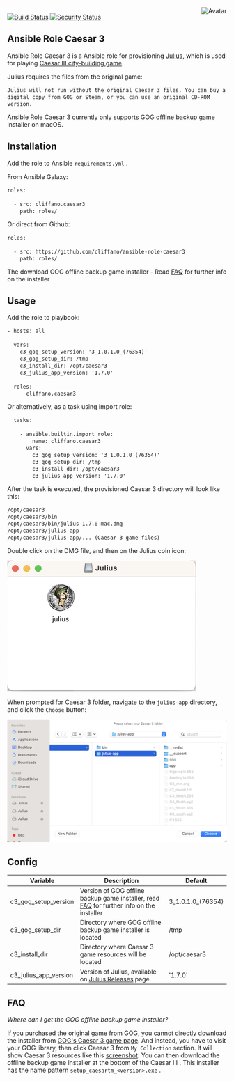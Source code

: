 <img align="right" src="https://raw.github.com/cliffano/ansible-role-caesar3/main/avatar.jpg" alt="Avatar"/>

[![Build Status](https://github.com/cliffano/ansible-role-caesar3/workflows/CI/badge.svg)](https://github.com/cliffano/ansible-role-caesar3/actions?query=workflow%3ACI)
[![Security Status](https://snyk.io/test/github/cliffano/ansible-role-caesar3/badge.svg)](https://snyk.io/test/github/cliffano/ansible-role-caesar3)
<br/>

Ansible Role Caesar 3
---------------------

Ansible Role Caesar 3 is a Ansible role for provisioning [Julius](https://github.com/bvschaik/julius), which is used for playing [Caesar III city-building game](https://en.wikipedia.org/wiki/Caesar_III).

Julius requires the files from the original game:

    Julius will not run without the original Caesar 3 files. You can buy a digital copy from GOG or Steam, or you can use an original CD-ROM version.

Ansible Role Caesar 3 currently only supports GOG offline backup game installer on macOS.

Installation
------------

Add the role to Ansible `requirements.yml` .

From Ansible Galaxy:

    roles:

      - src: cliffano.caesar3
        path: roles/

Or direct from Github:

    roles:

      - src: https://github.com/cliffano/ansible-role-caesar3
        path: roles/

The download GOG offline backup game installer - Read [FAQ](#faq) for further info on the installer

Usage
-----

Add the role to playbook:

    - hosts: all

      vars:
        c3_gog_setup_version: '3_1.0.1.0_(76354)'
        c3_gog_setup_dir: /tmp
        c3_install_dir: /opt/caesar3
        c3_julius_app_version: '1.7.0'

      roles:
        - cliffano.caesar3

Or alternatively, as a task using import role:

      tasks:

        - ansible.builtin.import_role:
            name: cliffano.caesar3
          vars:
            c3_gog_setup_version: '3_1.0.1.0_(76354)'
            c3_gog_setup_dir: /tmp
            c3_install_dir: /opt/caesar3
            c3_julius_app_version: '1.7.0'

After the task is executed, the provisioned Caesar 3 directory will look like this:

    /opt/caesar3
    /opt/caesar3/bin
    /opt/caesar3/bin/julius-1.7.0-mac.dmg
    /opt/caesar3/julius-app
    /opt/caesar3/julius-app/... (Caesar 3 game files)

Double click on the DMG file, and then on the Julius coin icon:

![Julius coin icon](screenshots/julius-dmg.png)

When prompted for Caesar 3 folder, navigate to the `julius-app` directory, and click the `Choose` button:

![Julius Caesar 3 folder prompt](screenshots/julius-caesar3-folder.png)

Config
------

| Variable | Description | Default |
|----------|-------------|---------|
| c3_gog_setup_version | Version of GOG offline backup game installer, read [FAQ](#faq) for further info on the installer | 3_1.0.1.0_(76354) |
| c3_gog_setup_dir | Directory where GOG offline backup game installer is located | /tmp |
| c3_install_dir | Directory where Caesar 3 game resources will be located | /opt/caesar3 |
| c3_julius_app_version | Version of Julius, available on [Julius Releases](https://github.com/bvschaik/julius/releases) page | '1.7.0' |

FAQ
---

*Where can I get the GOG offline backup game installer?*

If you purchased the original game from GOG, you cannot directly download the installer from [GOG's Caesar 3 game page](https://www.gog.com/en/game/caesar_3). And instead, you have to visit your GOG library, then click Caesar 3 from `My Collection` section. It will show Caesar 3 resources like this [screenshot](screenshots/gog-library.png). You can then download the offline backup game installer at the bottom of the Caesar III . This installer has the name pattern `setup_caesartm_<version>.exe` .
